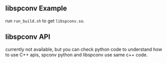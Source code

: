 ## libspconv Example

run ```run_build.sh``` to get ```libspconv.so```.

## libspconv API

currently not available, but you can check python code to understand how to use C++ apis, spconv python and libspconv use same c++ code.